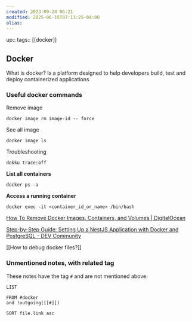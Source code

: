```yaml
---
created: 2023-09-24 06:21
modified: 2025-06-15T07:13:25-04:00
alias: 
---
```

up::
tags:: [[docker]]
## Docker

What is docker?
Is a platform designed to help developers build, test and deploy containerized applications

### Useful docker commands
Remove image
```
docker image rm image-id -- force
```
See all image
```
docker image ls
```
Troubleshooting
```
dokku trace:off
```

**List all containers**
```
docker ps -a
```

**Access a running container**
```
docker exec -it <container_id_or_name> /bin/bash
```

[How To Remove Docker Images, Containers, and Volumes | DigitalOcean](https://www.digitalocean.com/community/tutorials/how-to-remove-docker-images-containers-and-volumes)


[Step-by-Step Guide: Setting Up a NestJS Application with Docker and PostgreSQL - DEV Community](https://dev.to/chukwutosin_/step-by-step-guide-setting-up-a-nestjs-application-with-docker-and-postgresql-5hei)


[[How to debug docker files?]]







### Unmentioned notes, with related tag
These notes have the tag `#` and are not mentioned above.
```dataview
LIST 

FROM #docker
and !outgoing([[#]])

SORT file.link asc
```